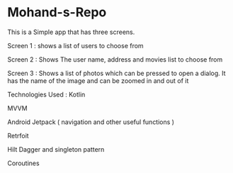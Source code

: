 # Mohand-s-Repo

This is a Simple app that has three screens.


Screen 1 : shows a list of users to choose from 


Screen 2 : Shows The user name, address and movies list to choose from


Screen 3 : Shows a list of photos which can be pressed to open a dialog. It has the name of the image and can be zoomed in and out of it 


Technologies Used :
Kotlin

MVVM

Android Jetpack ( navigation and other useful functions )

Retrfoit

Hilt Dagger and singleton pattern

Coroutines
